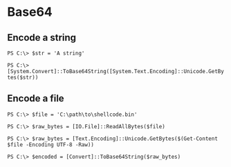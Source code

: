 # Base64

## Encode a string

`PS C:\> $str = 'A string'`

`PS C:\> [System.Convert]::ToBase64String([System.Text.Encoding]::Unicode.GetBytes($str))`

## Encode a file

`PS C:\> $file = 'C:\path\to\shellcode.bin'`

`PS C:\> $raw_bytes = [IO.File]::ReadAllBytes($file)`

`PS C:\> $raw_bytes = [Text.Encoding]::Unicode.GetBytes($(Get-Content $file -Encoding UTF-8 -Raw))`

`PS C:\> $encoded = [Convert]::ToBase64String($raw_bytes)`